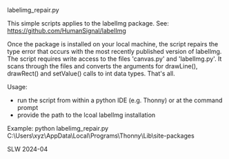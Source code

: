 labelimg_repair.py

This simple scripts applies to the labelImg package.
See: https://github.com/HumanSignal/labelImg

Once the package is installed on your local machine, the script repairs the type error
that occurs with the most recently published version of labelImg. The script requires write access
to the files 'canvas.py' and 'labelImg.py'. It scans through the files and converts the arguments
for drawLine(), drawRect() and setValue() calls to int data types. That's all.

Usage:
- run the script from within a python IDE (e.g. Thonny) or at the command prompt
- provide the path to the lcoal labelImg installation

Example:
python labelimg_repair.py C:\Users\xyz\AppData\Local\Programs\Thonny\Lib\site-packages

SLW 2024-04
